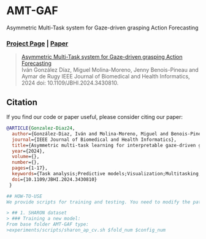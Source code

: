 # AMT-GAF
Asymmetric Multi-Task system for Gaze-driven grasping Action Forecasting
### [Project Page](https://companion-cm.webs.tsc.uc3m.es/) | [Paper](https://ieeexplore.ieee.org/abstract/document/10602750)

> [Asymmetric Multi-Task system for Gaze-driven grasping Action Forecasting](https://ieeexplore.ieee.org/abstract/document/10602750)  
> Iván González Díaz, Miguel Molina-Moreno, Jenny Benois-Pineau and Aymar de Rugy
> IEEE Journal of Biomedical and Health Informatics, 2024 
> doi: 10.1109/JBHI.2024.3430810.

## Citation
If you find our code or paper useful, please consider citing our paper:
```BibTeX
@ARTICLE{Gonzalez-Diaz24,
  author={González-Diaz, Iván and Molina-Moreno, Miguel and Benois-Pineau, Jenny and de Rugy, Aymar},
  journal={IEEE Journal of Biomedical and Health Informatics}, 
  title={Asymmetric multi-task learning for interpretable gaze-driven grasping action forecasting}, 
  year={2024},
  volume={},
  number={},
  pages={1-17},
  keywords={Task analysis;Predictive models;Visualization;Multitasking;Grasping;Forecasting;Hidden Markov models;Grasping action forecasting;multi-task learning;interpretable attention prediction;constrained loss},
  doi={10.1109/JBHI.2024.3430810}
 }

## HOW-TO-USE
We provide scripts for training and testing. You need to modify the paths in the config files located at experiments/config

> ## 1. SHARON dataset
> ### Training a new model:
From base folder AMT-GAF type:
>experiments/scripts/sharon_ap_cv.sh $fold_num $config_num

